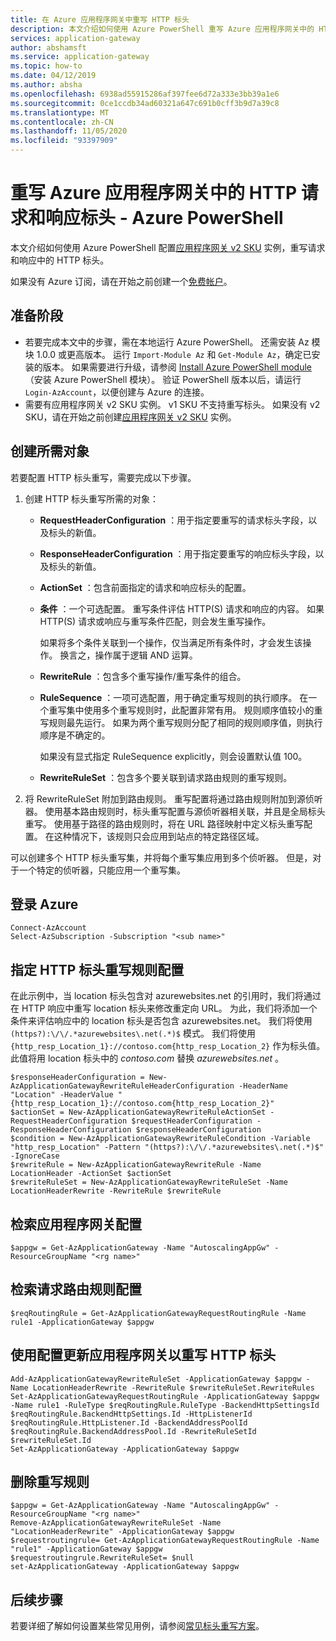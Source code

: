 ```yaml
---
title: 在 Azure 应用程序网关中重写 HTTP 标头
description: 本文介绍如何使用 Azure PowerShell 重写 Azure 应用程序网关中的 HTTP 标头
services: application-gateway
author: abshamsft
ms.service: application-gateway
ms.topic: how-to
ms.date: 04/12/2019
ms.author: absha
ms.openlocfilehash: 6938ad55915286af397fee6d72a333e3bb39a1e6
ms.sourcegitcommit: 0ce1ccdb34ad60321a647c691b0cff3b9d7a39c8
ms.translationtype: MT
ms.contentlocale: zh-CN
ms.lasthandoff: 11/05/2020
ms.locfileid: "93397909"
---
```

# <a name="rewrite-http-request-and-response-headers-with-azure-application-gateway---azure-powershell"></a>重写 Azure 应用程序网关中的 HTTP 请求和响应标头 - Azure PowerShell

本文介绍如何使用 Azure PowerShell 配置[应用程序网关 v2 SKU](./application-gateway-autoscaling-zone-redundant.md) 实例，重写请求和响应中的 HTTP 标头。

如果没有 Azure 订阅，请在开始之前创建一个[免费帐户](https://azure.microsoft.com/free/?WT.mc_id=A261C142F)。

## <a name="before-you-begin"></a>准备阶段

- 若要完成本文中的步骤，需在本地运行 Azure PowerShell。 还需安装 Az 模块 1.0.0 或更高版本。 运行 `Import-Module Az` 和 `Get-Module Az`，确定已安装的版本。 如果需要进行升级，请参阅 [Install Azure PowerShell module](/powershell/azure/install-az-ps)（安装 Azure PowerShell 模块）。 验证 PowerShell 版本以后，请运行 `Login-AzAccount`，以便创建与 Azure 的连接。
- 需要有应用程序网关 v2 SKU 实例。 v1 SKU 不支持重写标头。 如果没有 v2 SKU，请在开始之前创建[应用程序网关 v2 SKU](./tutorial-autoscale-ps.md) 实例。

## <a name="create-required-objects"></a>创建所需对象

若要配置 HTTP 标头重写，需要完成以下步骤。

1. 创建 HTTP 标头重写所需的对象：

   - **RequestHeaderConfiguration** ：用于指定要重写的请求标头字段，以及标头的新值。

   - **ResponseHeaderConfiguration** ：用于指定要重写的响应标头字段，以及标头的新值。

   - **ActionSet** ：包含前面指定的请求和响应标头的配置。

   - **条件** ：一个可选配置。 重写条件评估 HTTP(S) 请求和响应的内容。 如果 HTTP(S) 请求或响应与重写条件匹配，则会发生重写操作。

     如果将多个条件关联到一个操作，仅当满足所有条件时，才会发生该操作。 换言之，操作属于逻辑 AND 运算。

   - **RewriteRule** ：包含多个重写操作/重写条件的组合。

   - **RuleSequence** ：一项可选配置，用于确定重写规则的执行顺序。 在一个重写集中使用多个重写规则时，此配置非常有用。 规则顺序值较小的重写规则最先运行。 如果为两个重写规则分配了相同的规则顺序值，则执行顺序是不确定的。

     如果没有显式指定 RuleSequence explicitly，则会设置默认值 100。

   - **RewriteRuleSet** ：包含多个要关联到请求路由规则的重写规则。

2. 将 RewriteRuleSet 附加到路由规则。 重写配置将通过路由规则附加到源侦听器。 使用基本路由规则时，标头重写配置与源侦听器相关联，并且是全局标头重写。 使用基于路径的路由规则时，将在 URL 路径映射中定义标头重写配置。 在这种情况下，该规则只会应用到站点的特定路径区域。

可以创建多个 HTTP 标头重写集，并将每个重写集应用到多个侦听器。 但是，对于一个特定的侦听器，只能应用一个重写集。

## <a name="sign-in-to-azure"></a>登录 Azure

```azurepowershell
Connect-AzAccount
Select-AzSubscription -Subscription "<sub name>"
```

## <a name="specify-the-http-header-rewrite-rule-configuration"></a>指定 HTTP 标头重写规则配置

在此示例中，当 location 标头包含对 azurewebsites.net 的引用时，我们将通过在 HTTP 响应中重写 location 标头来修改重定向 URL。 为此，我们将添加一个条件来评估响应中的 location 标头是否包含 azurewebsites.net。 我们将使用 `(https?):\/\/.*azurewebsites\.net(.*)$` 模式。 我们将使用 `{http_resp_Location_1}://contoso.com{http_resp_Location_2}` 作为标头值。 此值将用 location 标头中的 *contoso.com* 替换 *azurewebsites.net* 。

```azurepowershell
$responseHeaderConfiguration = New-AzApplicationGatewayRewriteRuleHeaderConfiguration -HeaderName "Location" -HeaderValue "{http_resp_Location_1}://contoso.com{http_resp_Location_2}"
$actionSet = New-AzApplicationGatewayRewriteRuleActionSet -RequestHeaderConfiguration $requestHeaderConfiguration -ResponseHeaderConfiguration $responseHeaderConfiguration
$condition = New-AzApplicationGatewayRewriteRuleCondition -Variable "http_resp_Location" -Pattern "(https?):\/\/.*azurewebsites\.net(.*)$" -IgnoreCase
$rewriteRule = New-AzApplicationGatewayRewriteRule -Name LocationHeader -ActionSet $actionSet
$rewriteRuleSet = New-AzApplicationGatewayRewriteRuleSet -Name LocationHeaderRewrite -RewriteRule $rewriteRule
```

## <a name="retrieve-the-configuration-of-your-application-gateway"></a>检索应用程序网关配置

```azurepowershell
$appgw = Get-AzApplicationGateway -Name "AutoscalingAppGw" -ResourceGroupName "<rg name>"
```

## <a name="retrieve-the-configuration-of-your-request-routing-rule"></a>检索请求路由规则配置

```azurepowershell
$reqRoutingRule = Get-AzApplicationGatewayRequestRoutingRule -Name rule1 -ApplicationGateway $appgw
```

## <a name="update-the-application-gateway-with-the-configuration-for-rewriting-http-headers"></a>使用配置更新应用程序网关以重写 HTTP 标头

```azurepowershell
Add-AzApplicationGatewayRewriteRuleSet -ApplicationGateway $appgw -Name LocationHeaderRewrite -RewriteRule $rewriteRuleSet.RewriteRules
Set-AzApplicationGatewayRequestRoutingRule -ApplicationGateway $appgw -Name rule1 -RuleType $reqRoutingRule.RuleType -BackendHttpSettingsId $reqRoutingRule.BackendHttpSettings.Id -HttpListenerId $reqRoutingRule.HttpListener.Id -BackendAddressPoolId $reqRoutingRule.BackendAddressPool.Id -RewriteRuleSetId $rewriteRuleSet.Id
Set-AzApplicationGateway -ApplicationGateway $appgw
```

## <a name="delete-a-rewrite-rule"></a>删除重写规则

```azurepowershell
$appgw = Get-AzApplicationGateway -Name "AutoscalingAppGw" -ResourceGroupName "<rg name>"
Remove-AzApplicationGatewayRewriteRuleSet -Name "LocationHeaderRewrite" -ApplicationGateway $appgw
$requestroutingrule= Get-AzApplicationGatewayRequestRoutingRule -Name "rule1" -ApplicationGateway $appgw
$requestroutingrule.RewriteRuleSet= $null
set-AzApplicationGateway -ApplicationGateway $appgw
```

## <a name="next-steps"></a>后续步骤

若要详细了解如何设置某些常见用例，请参阅[常见标头重写方案](./rewrite-http-headers.md)。
